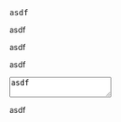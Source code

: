 <pre>asdf</pre>
asdf
<script>asdf</script>
asdf
<style>asdf</style>
asdf
<textarea>asdf</textarea>
asdf